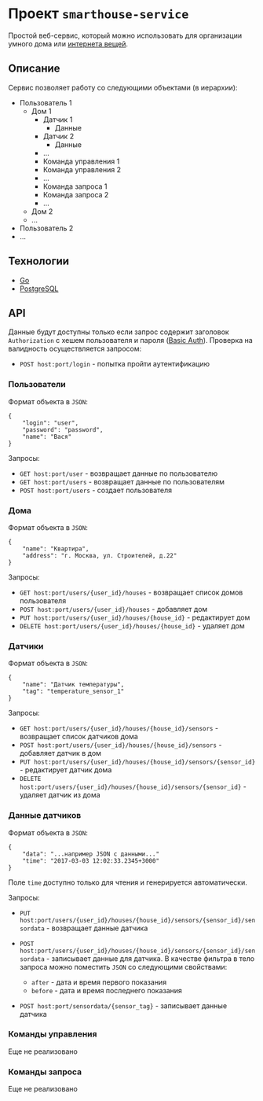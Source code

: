 # Проект `smarthouse-service`

Простой веб-сервис, который можно использовать для организации умного дома или [интернета вещей](https://ru.wikipedia.org/wiki/%D0%98%D0%BD%D1%82%D0%B5%D1%80%D0%BD%D0%B5%D1%82_%D0%B2%D0%B5%D1%89%D0%B5%D0%B9).

## Описание

Сервис позволяет работу со следующими объектами (в иерархии):

* Пользователь 1
	* Дом 1
		* Датчик 1
			* Данные
		* Датчик 2
			* Данные
		* ...
		* Команда управления 1
		* Команда управления 2
		* ...
		* Команда запроса 1
		* Команда запроса 2
		* ...
	* Дом 2
	* ...
* Пользователь 2
* ...

## Технологии

* [Go](https://golang.org/) 
* [PostgreSQL](https://www.postgresql.org/)

## API

Данные будут доступны только если запрос содержит заголовок `Authorization` с хешем пользователя и пароля ([Basic Auth](https://en.wikipedia.org/wiki/Basic_access_authentication)). Проверка на валидность осуществляется запросом:

* `POST host:port/login` - попытка пройти аутентификацию

### Пользователи

Формат объекта в `JSON`:

	{
		"login": "user",
		"password": "password",
		"name": "Вася"
	}

Запросы:

* `GET host:port/user` - возвращает данные по пользователю
* `GET host:port/users` - возвращает данные по пользователям
* `POST host:port/users` - создает пользователя

### Дома

Формат объекта в `JSON`:

	{
		"name": "Квартира",
		"address": "г. Москва, ул. Строителей, д.22"
	}

Запросы:

* `GET host:port/users/{user_id}/houses` - возвращает список домов пользователя
* `POST host:port/users/{user_id}/houses` - добавляет дом
* `PUT host:port/users/{user_id}/houses/{house_id}` - редактирует дом
* `DELETE host:port/users/{user_id}/houses/{house_id}` - удаляет дом

### Датчики

Формат объекта в `JSON`:

	{
		"name": "Датчик температуры",
		"tag": "temperature_sensor_1"
	}

Запросы:

* `GET host:port/users/{user_id}/houses/{house_id}/sensors` - возвращает список датчиков дома
* `POST host:port/users/{user_id}/houses/{house_id}/sensors` - добавляет датчик в дом
* `PUT host:port/users/{user_id}/houses/{house_id}/sensors/{sensor_id}` - редактирует датчик дома
* `DELETE host:port/users/{user_id}/houses/{house_id}/sensors/{sensor_id}` - удаляет датчик из дома

### Данные датчиков

Формат объекта в `JSON`:

	{
		"data": "...например JSON с данными..."
		"time": "2017-03-03 12:02:33.2345+3000" 
	}

Поле `time` доступно только для чтения и генерируется автоматически.

Запросы:

* `PUT host:port/users/{user_id}/houses/{house_id}/sensors/{sensor_id}/sensordata` - возвращает данные датчика
* `POST host:port/users/{user_id}/houses/{house_id}/sensors/{sensor_id}/sensordata` - записывает данные для датчика. В качестве фильтра в тело запроса можно поместить `JSON` со следующими свойствами:	
	* `after` - дата и время первого показания
	* `before` - дата и время последнего показания

* `POST host:port/sensordata/{sensor_tag}` - записывает данные датчика

### Команды управления

Еще не реализовано

### Команды запроса

Еще не реализовано